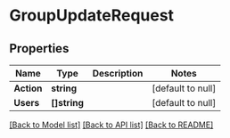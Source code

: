 # GroupUpdateRequest

## Properties
Name | Type | Description | Notes
------------ | ------------- | ------------- | -------------
**Action** | **string** |  | [default to null]
**Users** | **[]string** |  | [default to null]

[[Back to Model list]](../README.md#documentation-for-models) [[Back to API list]](../README.md#documentation-for-api-endpoints) [[Back to README]](../README.md)

